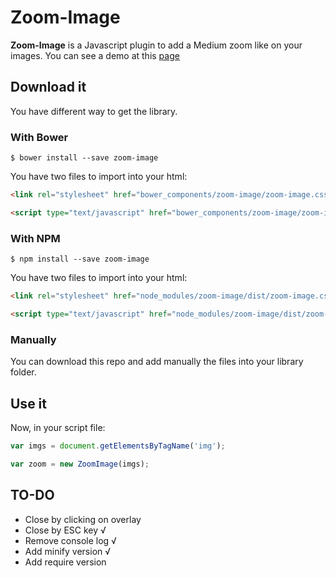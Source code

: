 # Zoom-Image
**Zoom-Image** is a Javascript plugin to add a Medium zoom like on your images.
You can see a demo at this [page](https://osternaudclem.github.io/zoom-image)

## Download it
You have different way to get the library.

### With Bower

```shell
$ bower install --save zoom-image
```

You have two files to import into your html:

```html
<link rel="stylesheet" href="bower_components/zoom-image/zoom-image.css">
```

```html
<script type="text/javascript" href="bower_components/zoom-image/zoom-image.js"></script>
```

### With NPM

```shell
$ npm install --save zoom-image
```

You have two files to import into your html:

```html
<link rel="stylesheet" href="node_modules/zoom-image/dist/zoom-image.css">
```

```html
<script type="text/javascript" href="node_modules/zoom-image/dist/zoom-image.js"></script>
```

### Manually
You can download this repo and add manually the files into your library folder.

## Use it
Now, in your script file:

```javascript
var imgs = document.getElementsByTagName('img');

var zoom = new ZoomImage(imgs);
```

## TO-DO
* Close by clicking on overlay
* Close by ESC key √
* Remove console log √
* Add minify version √
* Add require version
